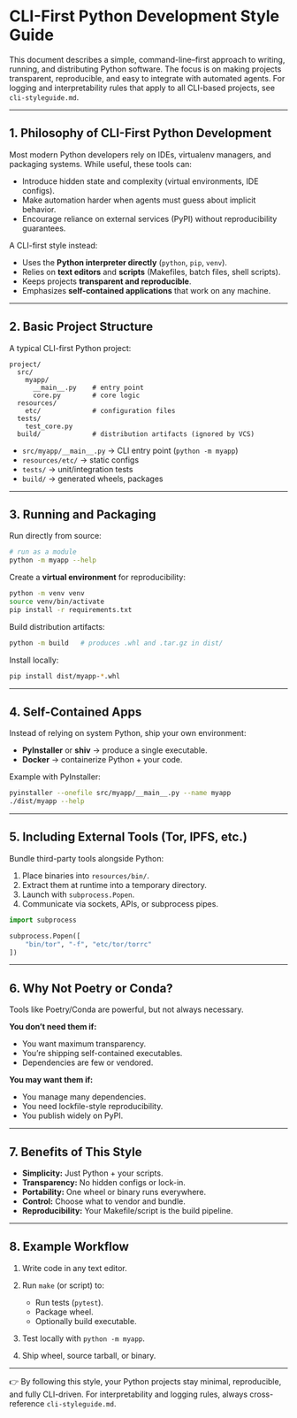 # CLI-First Python Development Style Guide

This document describes a simple, command-line–first approach to writing, running, and distributing Python software. The focus is on making projects transparent, reproducible, and easy to integrate with automated agents. For logging and interpretability rules that apply to all CLI-based projects, see `cli-styleguide.md`.

---

## 1. Philosophy of CLI-First Python Development

Most modern Python developers rely on IDEs, virtualenv managers, and packaging systems. While useful, these tools can:

* Introduce hidden state and complexity (virtual environments, IDE configs).
* Make automation harder when agents must guess about implicit behavior.
* Encourage reliance on external services (PyPI) without reproducibility guarantees.

A CLI-first style instead:

* Uses the **Python interpreter directly** (`python`, `pip`, `venv`).
* Relies on **text editors** and **scripts** (Makefiles, batch files, shell scripts).
* Keeps projects **transparent and reproducible**.
* Emphasizes **self-contained applications** that work on any machine.

---

## 2. Basic Project Structure

A typical CLI-first Python project:

```
project/
  src/
    myapp/
      __main__.py    # entry point
      core.py        # core logic
  resources/
    etc/             # configuration files
  tests/
    test_core.py
  build/             # distribution artifacts (ignored by VCS)
```

* `src/myapp/__main__.py` → CLI entry point (`python -m myapp`)
* `resources/etc/` → static configs
* `tests/` → unit/integration tests
* `build/` → generated wheels, packages

---

## 3. Running and Packaging

Run directly from source:

```bash
# run as a module
python -m myapp --help
```

Create a **virtual environment** for reproducibility:

```bash
python -m venv venv
source venv/bin/activate
pip install -r requirements.txt
```

Build distribution artifacts:

```bash
python -m build   # produces .whl and .tar.gz in dist/
```

Install locally:

```bash
pip install dist/myapp-*.whl
```

---

## 4. Self-Contained Apps

Instead of relying on system Python, ship your own environment:

* **PyInstaller** or **shiv** → produce a single executable.
* **Docker** → containerize Python + your code.

Example with PyInstaller:

```bash
pyinstaller --onefile src/myapp/__main__.py --name myapp
./dist/myapp --help
```

---

## 5. Including External Tools (Tor, IPFS, etc.)

Bundle third-party tools alongside Python:

1. Place binaries into `resources/bin/`.
2. Extract them at runtime into a temporary directory.
3. Launch with `subprocess.Popen`.
4. Communicate via sockets, APIs, or subprocess pipes.

```python
import subprocess

subprocess.Popen([
    "bin/tor", "-f", "etc/tor/torrc"
])
```

---

## 6. Why Not Poetry or Conda?

Tools like Poetry/Conda are powerful, but not always necessary.

**You don’t need them if:**

* You want maximum transparency.
* You’re shipping self-contained executables.
* Dependencies are few or vendored.

**You may want them if:**

* You manage many dependencies.
* You need lockfile-style reproducibility.
* You publish widely on PyPI.

---

## 7. Benefits of This Style

* **Simplicity:** Just Python + your scripts.
* **Transparency:** No hidden configs or lock-in.
* **Portability:** One wheel or binary runs everywhere.
* **Control:** Choose what to vendor and bundle.
* **Reproducibility:** Your Makefile/script is the build pipeline.

---

## 8. Example Workflow

1. Write code in any text editor.
2. Run `make` (or script) to:

   * Run tests (`pytest`).
   * Package wheel.
   * Optionally build executable.
3. Test locally with `python -m myapp`.
4. Ship wheel, source tarball, or binary.

---

👉 By following this style, your Python projects stay minimal, reproducible, and fully CLI-driven. For interpretability and logging rules, always cross-reference `cli-styleguide.md`.

